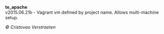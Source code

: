 **te_apache**  
v2015.06.21b \- Vagrant vm defined by project name. Allows multi-machine setup.

*&copy; Cristovao Verstraeten*